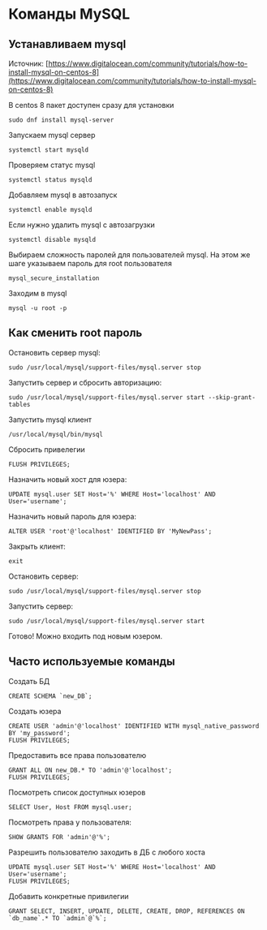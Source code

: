 # Команды MySQL

## Устанавливаем mysql

Источник:
[https://www.digitalocean.com/community/tutorials/how-to-install-mysql-on-centos-8](https://www.digitalocean.com/community/tutorials/how-to-install-mysql-on-centos-8)

В centos 8 пакет доступен сразу для установки
```
sudo dnf install mysql-server
```

Запускаем mysql сервер
```
systemctl start mysqld
```

Проверяем статус mysql
```
systemctl status mysqld
```

Добавляем mysql в автозапуск
```
systemctl enable mysqld
```

Если нужно удалить mysql с автозагрузки
```
systemctl disable mysqld
```

Выбираем сложность паролей для пользователей mysql. На этом же шаге указываем пароль для root пользователя
```
mysql_secure_installation
```

Заходим в mysql
```
mysql -u root -p
```
## Как сменить root пароль

Остановить сервер mysql:
```
sudo /usr/local/mysql/support-files/mysql.server stop
```

Запустить сервер и сбросить авторизацию:
```
sudo /usr/local/mysql/support-files/mysql.server start --skip-grant-tables
```

Запустить mysql клиент
```
/usr/local/mysql/bin/mysql
```

Сбросить привелегии
```
FLUSH PRIVILEGES;
```

Назначить новый хост для юзера:
```
UPDATE mysql.user SET Host='%' WHERE Host='localhost' AND User='username';
```

Назначить новый пароль для юзера:
```
ALTER USER 'root'@'localhost' IDENTIFIED BY 'MyNewPass';
```

Закрыть клиент:
```
exit
```

Остановить сервер:
```
sudo /usr/local/mysql/support-files/mysql.server stop
```

Запустить сервер:
```
sudo /usr/local/mysql/support-files/mysql.server start
```

Готово! Можно входить под новым юзером.

## Часто используемые команды
Создать БД
```
CREATE SCHEMA `new_DB`;
```

Создать юзера
```
CREATE USER 'admin'@'localhost' IDENTIFIED WITH mysql_native_password BY 'my_password';
FLUSH PRIVILEGES;
```

Предоставить все права пользователю
```
GRANT ALL ON new_DB.* TO 'admin'@'localhost';
FLUSH PRIVILEGES;
```

Посмотреть список доступных юзеров
```
SELECT User, Host FROM mysql.user;
```

Посмотреть права у пользователя:
```
SHOW GRANTS FOR 'admin'@'%';
```

Разрешить пользователю заходить в ДБ с любого хоста
```
UPDATE mysql.user SET Host='%' WHERE Host='localhost' AND User='username';
FLUSH PRIVILEGES;
```

Добавить конкретные привилегии
```
GRANT SELECT, INSERT, UPDATE, DELETE, CREATE, DROP, REFERENCES ON `db_name`.* TO `admin`@`%`;
```









